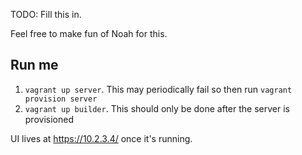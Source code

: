 TODO: Fill this in.

Feel free to make fun of Noah for this.

## Run me

1. `vagrant up server`. This may periodically fail so then run `vagrant provision server`
1. `vagrant up builder`. This should only be done after the server is provisioned

UI lives at https://10.2.3.4/ once it's running.
